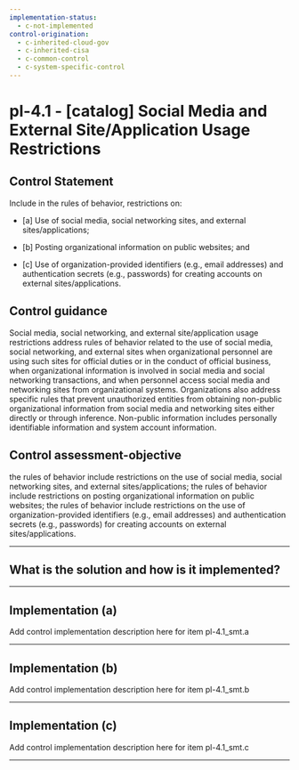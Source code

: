 ```yaml
---
implementation-status:
  - c-not-implemented
control-origination:
  - c-inherited-cloud-gov
  - c-inherited-cisa
  - c-common-control
  - c-system-specific-control
---
```


# pl-4.1 - \[catalog\] Social Media and External Site/Application Usage Restrictions

## Control Statement

Include in the rules of behavior, restrictions on:

- \[a\] Use of social media, social networking sites, and external sites/applications;

- \[b\] Posting organizational information on public websites; and

- \[c\] Use of organization-provided identifiers (e.g., email addresses) and authentication secrets (e.g., passwords) for creating accounts on external sites/applications.

## Control guidance

Social media, social networking, and external site/application usage restrictions address rules of behavior related to the use of social media, social networking, and external sites when organizational personnel are using such sites for official duties or in the conduct of official business, when organizational information is involved in social media and social networking transactions, and when personnel access social media and networking sites from organizational systems. Organizations also address specific rules that prevent unauthorized entities from obtaining non-public organizational information from social media and networking sites either directly or through inference. Non-public information includes personally identifiable information and system account information.

## Control assessment-objective

the rules of behavior include restrictions on the use of social media, social networking sites, and external sites/applications;
the rules of behavior include restrictions on posting organizational information on public websites;
the rules of behavior include restrictions on the use of organization-provided identifiers (e.g., email addresses) and authentication secrets (e.g., passwords) for creating accounts on external sites/applications.

______________________________________________________________________

## What is the solution and how is it implemented?

<!-- Please leave this section blank and enter implementation details in the parts below. -->

______________________________________________________________________

## Implementation (a)

Add control implementation description here for item pl-4.1_smt.a

______________________________________________________________________

## Implementation (b)

Add control implementation description here for item pl-4.1_smt.b

______________________________________________________________________

## Implementation (c)

Add control implementation description here for item pl-4.1_smt.c

______________________________________________________________________
